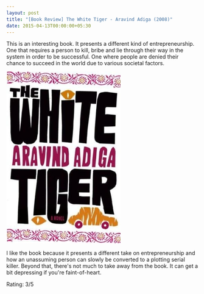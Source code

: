 ```yaml
---
layout: post
title: "[Book Review] The White Tiger - Aravind Adiga (2008)"
date: 2015-04-13T00:00:00+05:30
---
```


This is an interesting book.
It presents a different kind of entrepreneurship.
One that requires a person to kill, bribe and lie through their way in the system in order to be successful.
One where people are denied their chance to succeed in the world due to various societal factors.

![The White Tiger (2008);The White Tiger (2008)](/img/book-cover-the-white-tiger.jpg)

I like the book because it presents a different take on entrepreneurship and how an unassuming person can slowly be converted to a plotting serial killer.
Beyond that, there's not much to take away from the book. It can get a bit depressing if you're faint-of-heart.

Rating: 3/5

